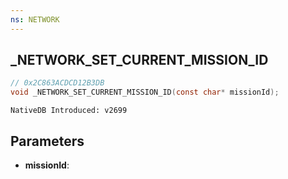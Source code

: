 ```yaml
---
ns: NETWORK 
---
```


## _NETWORK_SET_CURRENT_MISSION_ID

```c
// 0x2C863ACDCD12B3DB 
void _NETWORK_SET_CURRENT_MISSION_ID(const char* missionId);
```

```
NativeDB Introduced: v2699
```

## Parameters
* **missionId**:

